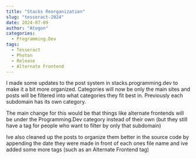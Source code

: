 ```yaml
---
title: "Stacks Reorganization"
slug: "tesseract-2024"
date: 2024-07-09
author: "Ategon"
categories:
  - Programming.Dev
tags:
  - Tesseract
  - Photon
  - Release
  - Alternate Frontend
---
```


I made some updates to the post system in stacks.programming.dev to make it a bit
more organized. Categories will now be only the main sites and posts will be filtered
into what categories they fit best in. Previously each subdomain has its own category.

The main change for this would be that things like alternate frontends will be
under the Programming.Dev category instead of their own (but they still have a
tag for people who want to filter by only that subdomain)

Ive also cleaned up the posts to organize them better in the source code by appending
the date they were made in front of each ones file name and ive added some more
tags (such as an Alternate Frontend tag)
